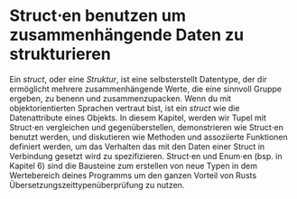 # Struct⋅en benutzen um zusammenhängende Daten zu strukturieren 

Ein *struct*, oder eine *Struktur*, ist eine selbsterstellt Datentype, der dir ermöglicht mehrere zusammenhängende Werte, die eine sinnvoll Gruppe ergeben, zu benenn und zusammenzupacken. Wenn du mit objektorientierten Sprachen vertraut bist, ist ein *struct* wie die Datenattribute eines Objekts. In diesem Kapitel, werden wir Tupel mit Struct⋅en vergleichen und gegenüberstellen, demonstrieren wie Struct⋅en benutzt werden, und diskutieren wie Methoden und assoziierte Funktionen definiert werden, um das Verhalten das mit den Daten einer Struct in Verbindung gesetzt wird zu spezifizieren. Struct⋅en und Enum⋅en (bsp. in Kapitel 6) sind die Bausteine zum erstellen von neue Typen in dem Wertebereich deines Programms um den ganzen Vorteil von Rusts Übersetzungszeittypenüberprüfung zu nutzen.
